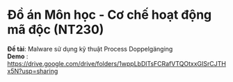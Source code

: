 # Đồ án Môn học - Cơ chế hoạt động mã độc (NT230)
**Đề tài**: Malware sử dụng kỹ thuật Process Doppelgänging <br>
**Demo** : https://drive.google.com/drive/folders/1wppLbDlTsFCRafVTQOtxxGISrCJTHx5N?usp=sharing
